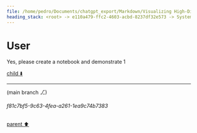 ```yaml
---
file: /home/pedro/Documents/chatgpt_export/Markdown/Visualizing High-Dim Data Over Time.md
heading_stack: <root> -> e110a479-ffc2-4603-acbd-8237df32e573 -> System -> 7809300d-2e24-4429-a8c5-1f29ad85f9b2 -> System -> aaa2edfe-1989-493a-b69e-725783a32255 -> User -> 234b6612-41b7-4bfd-8027-9ecdc361bb01 -> Assistant -> 1. Animated Scatter Plots -> 2. Parallel Coordinates -> 3. Radial Layouts -> 4. Heatmaps -> 5. Glyph-based Techniques -> 6. Contour Plots -> 7. Network Graphs -> 8. Dimensionality Reduction + Animation -> 9. Small Multiples -> 10. Interactive Sliders -> aaa22307-4fa3-446b-9c7f-3f0538f60a97 -> User
---
```

# User

Yes, please create a notebook and demonstrate 1

[child ⬇️](#f81c7bf5-9c63-4fea-a261-1ea9c74b7383)

---

(main branch ⎇)
###### f81c7bf5-9c63-4fea-a261-1ea9c74b7383
[parent ⬆️](#aaa22307-4fa3-446b-9c7f-3f0538f60a97)
